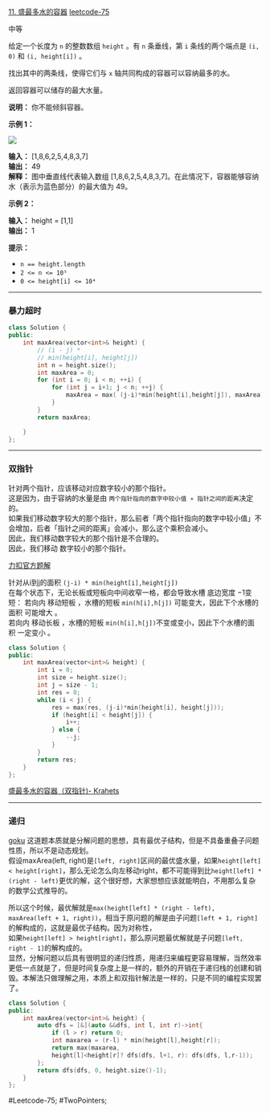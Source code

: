 [11. 盛最多水的容器](https://leetcode.cn/problems/container-with-most-water/) [leetcode-75](https://leetcode.cn/problems/container-with-most-water/description/?envType=study-plan-v2&envId=leetcode-75)

中等

给定一个长度为 `n` 的整数数组 `height` 。有 `n` 条垂线，第 `i` 条线的两个端点是 `(i, 0)` 和 `(i, height[i])` 。

找出其中的两条线，使得它们与 `x` 轴共同构成的容器可以容纳最多的水。

返回容器可以储存的最大水量。

**说明：** 你不能倾斜容器。

**示例 1：**

![](https://aliyun-lc-upload.oss-cn-hangzhou.aliyuncs.com/aliyun-lc-upload/uploads/2018/07/25/question_11.jpg)

**输入：** [1,8,6,2,5,4,8,3,7]  
**输出：** 49  
**解释：** 图中垂直线代表输入数组 [1,8,6,2,5,4,8,3,7]。在此情况下，容器能够容纳水（表示为蓝色部分）的最大值为 49。

**示例 2：**

**输入：** height = [1,1]  
**输出：** 1

**提示：**

- `n == height.length`
- `2 <= n <= 10⁵`
- `0 <= height[i] <= 10⁴`

---- ----
### 暴力超时
```cpp
class Solution {
public:
    int maxArea(vector<int>& height) {
        // (i - j) *
        // min(height[i], height[j])
        int n = height.size();
        int maxArea = 0;
        for (int i = 0; i < n; ++i) {
            for (int j = i+1; j < n; ++j) {
                maxArea = max( (j-i)*min(height[i],height[j]), maxArea);
            }
        }
        return maxArea;

    }
};
```

----
### 双指针
针对两个指针，应该移动对应数字较小的那个指针。  
这是因为，由于容纳的水量是由 `两个指针指向的数字中较小值 ∗ 指针之间的距离`决定的。  
如果我们移动数字较大的那个指针，那么前者「两个指针指向的数字中较小值」不会增加，后者「指针之间的距离」会减小，那么这个乘积会减小。  
因此，我们移动数字较大的那个指针是不合理的。  
因此，我们移动 数字较小的那个指针。  

[力扣官方题解](https://leetcode.cn/problems/container-with-most-water/solutions/207215/sheng-zui-duo-shui-de-rong-qi-by-leetcode-solution/)

针对从i到j的面积 `(j-i) * min(height[i],height[j])`  
在每个状态下，无论长板或短板向中间收窄一格，都会导致水槽 底边宽度 −1​ 变短：
若向内 移动短板 ，水槽的短板 `min(h[i],h[j])` 可能变大，因此下个水槽的面积 可能增大 。  
若向内 移动长板 ，水槽的短板 `min(h[i],h[j])​` 不变或变小，因此下个水槽的面积 一定变小 。  
```cpp
class Solution {
public:
    int maxArea(vector<int>& height) {
        int i = 0;
        int size = height.size();
        int j = size - 1;
        int res = 0;
        while (i < j) {
            res = max(res, (j-i)*min(height[i], height[j]));
            if (height[i] < height[j]) {
                i++;
            } else {
                --j;
            }
        }
        return res;
    }
};
```
[盛最多水的容器（双指针)- Krahets](https://leetcode.cn/problems/container-with-most-water/solutions/11491/container-with-most-water-shuang-zhi-zhen-fa-yi-do/)

----
### 递归
[goku](https://leetcode.cn/u/ye-wang-6/)
这道题本质就是分解问题的思想，具有最优子结构，但是不具备重叠子问题性质，所以不是动态规划。  
假设maxArea(left, right)是`[left, right]`区间的最优盛水量，如果`height[left] < height[right]`，那么无论怎么向左移动right，都不可能得到比`height[left] * (right - left)`更优的解，这个很好想，大家想想应该就能明白，不用那么复杂的数学公式推导的。  

所以这个时候，最优解就是`max(height[left] * (right - left), maxArea(left + 1, right))`，相当于原问题的解是由子问题`[left + 1, right]`的解构成的，这就是最优子结构。因为对称性，  
如果`height[left] > height[right]`，那么原问题最优解就是子问题`[left, right - 1]`的解构成的。  
显然，分解问题以后具有很明显的递归性质，用递归来编程更容易理解，当然效率更低一点就是了，但是时间复杂度上是一样的，额外的开销在于递归栈的创建和销毁。本解法只做理解之用，本质上和双指针解法是一样的，只是不同的编程实现罢了。
```cpp
class Solution {
public:
    int maxArea(vector<int>& height) {
        auto dfs = [&](auto &&dfs, int l, int r)->int{
            if (l > r) return 0;
            int maxarea = (r-l) * min(height[l],height[r]);
            return max(maxarea,
            height[l]<height[r]? dfs(dfs, l+1, r): dfs(dfs, l,r-1));
        };
        return dfs(dfs, 0, height.size()-1);
    }
};
```
#Leetcode-75; #TwoPointers;